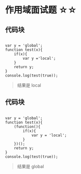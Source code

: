 # 作用域面试题 ☆☆

## 代码块

```

var y = 'global';  
function test(x){  
    if(x){  
        var y ='local';  
    }  
    return y;  
}  
console.log(test(true));  

```
> 结果是 local

## 代码块

```

var y = 'global';  
function test(x){  
    (function(){  
        if(x){  
            var y = 'local';  
        }  
    })();  
    return y;  
}  
console.log(test(true));  

```

> 结果是 global